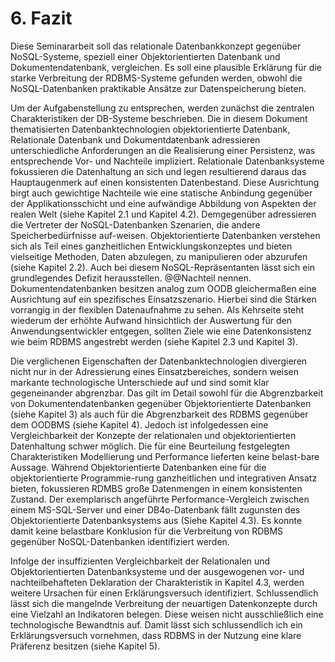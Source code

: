 
# 6. Fazit

Diese Seminararbeit soll das relationale Datenbankkonzept gegenüber NoSQL-Systeme, speziell einer Objektorientierten Datenbank und Dokumentendatenbank, vergleichen. Es soll eine plausible Erklärung für die starke Verbreitung der RDBMS-Systeme gefunden werden, obwohl die NoSQL-Datenbanken praktikable Ansätze zur Datenspeicherung bieten.

Um der Aufgabenstellung zu entsprechen, werden zunächst die zentralen Charakteristiken der DB-Systeme beschrieben. Die in diesem Dokument thematisierten Datenbanktechnologien objektorientierte Datenbank, Relationale Datenbank und Dokumentdatenbank adressieren unterschiedliche Anforderungen an die Realisierung einer Persistenz, was entsprechende Vor- und Nachteile impliziert. Relationale Datenbanksysteme fokussieren die Datenhaltung an sich und legen resultierend daraus das Hauptaugenmerk auf einen konsistenten Datenbestand. Diese Ausrichtung birgt auch gewichtige Nachteile wie eine statische Anbindung gegenüber der Applikationsschicht und eine aufwändige Abbildung von Aspekten der realen Welt (siehe Kapitel 2.1 und Kapitel 4.2). Demgegenüber adressieren die Vertreter der NoSQL-Datenbanken Szenarien, die andere Speicherbedürfnisse auf-weisen. Objektorientierte Datenbanken verstehen sich als Teil eines ganzheitlichen Entwicklungskonzeptes und bieten vielseitige Methoden, Daten abzulegen, zu manipulieren oder abzurufen (siehe Kapitel 2.2). Auch bei diesem NoSQL-Repräsentanten lässt sich ein grundlegendes Defizit herausstellen. @@Nachteil nennen. Dokumentendatenbanken besitzen analog zum OODB gleichermaßen eine Ausrichtung auf ein spezifisches Einsatzszenario. Hierbei sind die Stärken vorrangig in der flexiblen Datenaufnahme zu sehen. Als Kehrseite steht wiederum der erhöhte Aufwand hinsichtlich der Auswertung für den Anwendungsentwickler entgegen, sollten Ziele wie eine Datenkonsistenz wie beim RDBMS angestrebt werden (siehe Kapitel 2.3 und Kapitel 3).

Die verglichenen Eigenschaften der Datenbanktechnologien divergieren nicht nur in der Adressierung eines Einsatzbereiches, sondern weisen markante technologische Unterschiede auf und sind somit klar gegeneinander abgrenzbar. Das gilt im Detail sowohl für die Abgrenzbarkeit von Dokumentendatenbanken gegenüber Objektorientierte Datenbanken (siehe Kapitel 3) als auch für die Abgrenzbarkeit des RDBMS gegenüber dem OODBMS (siehe Kapitel 4). Jedoch ist infolgedessen eine Vergleichbarkeit der Konzepte der relationalen und objektorientierten Datenhaltung schwer möglich. Die für eine Beurteilung festgelegten Charakteristiken Modellierung und Performance lieferten keine belast-bare Aussage. Während Objektorientierte Datenbanken eine für die objektorientierte Programmie-rung ganzheitlichen und integrativen Ansatz bieten, fokussieren RDMBS große Datenmengen in einem konsistenten Zustand. Der exemplarisch angeführte Performance-Vergleich zwischen einem MS-SQL-Server und einer DB4o-Datenbank fällt zugunsten des Objektorientierte Datenbanksystems aus (Siehe Kapitel 4.3). Es konnte damit keine belastbare Konklusion für die Verbreitung von RDBMS gegenüber NoSQL-Datenbanken identifiziert werden.

Infolge der insuffizienten Vergleichbarkeit der Relationalen und Objektorientierten Datenbanksysteme und der ausgewogenen vor- und nachteilbehafteten Deklaration der Charakteristik in Kapitel 4.3, werden weitere Ursachen für einen Erklärungsversuch identifiziert. Schlussendlich lässt sich die mangelnde Verbreitung der neuartigen Datenkonzepte durch eine Vielzahl an Indikatoren belegen. Diese weisen nicht ausschließlich eine technologische Bewandtnis auf. Damit lässt sich schlussendlich ich ein Erklärungsversuch vornehmen, dass RDBMS in der Nutzung eine klare Präferenz besitzen (siehe Kapitel 5).
